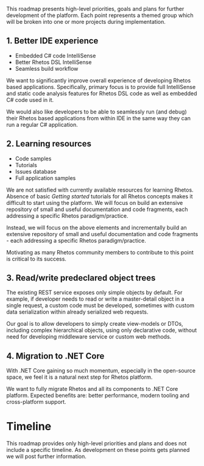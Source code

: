 This roadmap presents high-level priorities, goals and plans for further development of the platform. Each point represents a themed group which will be broken into one or more projects during implementation.

## 1. Better IDE experience

* Embedded C# code IntelliSense
* Better Rhetos DSL IntelliSense
* Seamless build workflow

We want to significantly improve overall experience of developing Rhetos based applications. Specifically, primary focus is to provide full IntelliSense and static code analysis features for Rhetos DSL code as well as embedded C# code used in it.

We would also like developers to be able to seamlessly run (and debug) their Rhetos based applications from within IDE in the same way they can run a regular C# application.

## 2. Learning resources

* Code samples
* Tutorials
* Issues database
* Full application samples

We are not satisfied with currently available resources for learning Rhetos. Absence of basic *Getting started* tutorials for all Rhetos concepts makes it difficult to start using the platform. We will focus on build an extensive repository of small and useful documentation and code fragments, each addressing a specific Rhetos paradigm/practice.

Instead, we will focus on the above elements and incrementally build an extensive repository of small and useful documentation and code fragments - each addressing a specific Rhetos paradigm/practice.

Motivating as many Rhetos community members to contribute to this point is critical to its success.

## 3. Read/write predeclared object trees

The existing REST service exposes only simple objects by default. For example, if developer needs to read or write a master-detail object in a single request, a custom code must be developed, sometimes with custom data serialization within already serialized web requests.

Our goal is to allow developers to simply create view-models or DTOs, including complex hierarchical objects, using only declarative code, without need for developing middleware service or custom web methods.

## 4. Migration to .NET Core

With .NET Core gaining so much momentum, especially in the open-source space, we feel it is a natural next step for Rhetos platform.

We want to fully migrate Rhetos and all its components to .NET Core platform. Expected benefits are: better performance, modern tooling and cross-platform support.

# Timeline

This roadmap provides only high-level priorities and plans and does not include a specific timeline. As development on these points gets planned we will post further information.